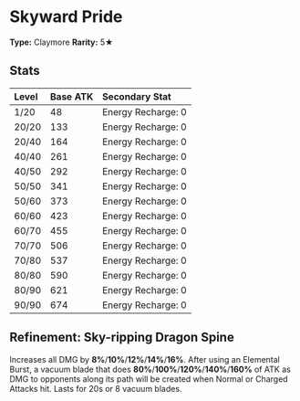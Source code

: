 # Skyward Pride

**Type:** Claymore
**Rarity:** 5★

## Stats

| Level | Base ATK | Secondary Stat |
| :--- | :--- | :--- |
| 1/20 | 48 | Energy Recharge: 0 |
| 20/20 | 133 | Energy Recharge: 0 |
| 20/40 | 164 | Energy Recharge: 0 |
| 40/40 | 261 | Energy Recharge: 0 |
| 40/50 | 292 | Energy Recharge: 0 |
| 50/50 | 341 | Energy Recharge: 0 |
| 50/60 | 373 | Energy Recharge: 0 |
| 60/60 | 423 | Energy Recharge: 0 |
| 60/70 | 455 | Energy Recharge: 0 |
| 70/70 | 506 | Energy Recharge: 0 |
| 70/80 | 537 | Energy Recharge: 0 |
| 80/80 | 590 | Energy Recharge: 0 |
| 80/90 | 621 | Energy Recharge: 0 |
| 90/90 | 674 | Energy Recharge: 0 |

## Refinement: Sky-ripping Dragon Spine

Increases all DMG by **8%**/**10%**/**12%**/**14%**/**16%**. After using an Elemental Burst, a vacuum blade that does **80%**/**100%**/**120%**/**140%**/**160%** of ATK as DMG to opponents along its path will be created when Normal or Charged Attacks hit. Lasts for 20s or 8 vacuum blades.


